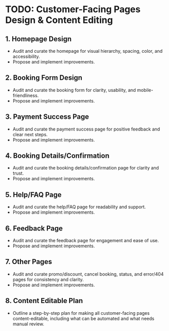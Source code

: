 # TODO: Customer-Facing Pages Design & Content Editing

## 1. Homepage Design
- Audit and curate the homepage for visual hierarchy, spacing, color, and accessibility.
- Propose and implement improvements.

## 2. Booking Form Design
- Audit and curate the booking form for clarity, usability, and mobile-friendliness.
- Propose and implement improvements.

## 3. Payment Success Page
- Audit and curate the payment success page for positive feedback and clear next steps.
- Propose and implement improvements.

## 4. Booking Details/Confirmation
- Audit and curate the booking details/confirmation page for clarity and trust.
- Propose and implement improvements.

## 5. Help/FAQ Page
- Audit and curate the help/FAQ page for readability and support.
- Propose and implement improvements.

## 6. Feedback Page
- Audit and curate the feedback page for engagement and ease of use.
- Propose and implement improvements.

## 7. Other Pages
- Audit and curate promo/discount, cancel booking, status, and error/404 pages for consistency and clarity.
- Propose and implement improvements.

## 8. Content Editable Plan
- Outline a step-by-step plan for making all customer-facing pages content-editable, including what can be automated and what needs manual review. 